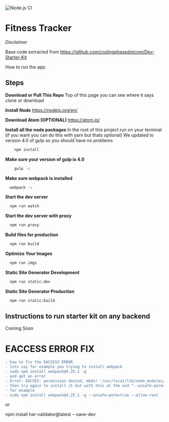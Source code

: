 ![Node.js CI](https://github.com/bertolero/d3-project1/workflows/Node.js%20CI/badge.svg)

# Fitness Tracker
 *Disclaimer* 

Base code extracted from https://github.com/codingphasedotcom/Dev-Starter-Kit

How to run the app.

## Steps

**Download or Pull This Repo**
	Top of this page you can see where it says clone or download

 **Install Node**
	https://nodejs.org/en/

**Download Atom (OPTIONAL)**
	https://atom.io/

**Install all the node packages** 
In the root of this project run on your terminal (if you want you can do this with yarn but thats optional)
We updated to version 4.0 of gulp so you should have no problems
```bash
    npm install
```

**Make sure your version of gulp is 4.0**
```bash
    gulp -v    
```

**Make sure webpack is installed**
```bash
  webpack -v
```

**Start the dev server**
```bash
  npm run watch
```

**Start the dev server with proxy**
```bash
  npm run proxy
```

**Build files for production**
```bash
  npm run build
```

**Optimize Your Images**
```bash
  npm run imgs
```

**Static Site Generator Development**
```bash
  npm run static:dev
```

**Static Site Generator Production**
```bash
  npm run static:build
```


## Instructions to run starter kit on any backend
Coming Soon

# EACCESS ERROR FIX
```diff
- how to fix the EACCESS ERROR
- lets say for example you trying to install webpack
- sudo npm install webpack@4.25.1 -g
- and get an error
- Error: EACCES: permission denied, mkdir '/usr/local/lib/node_modules/webpack/node_modules/fsevents/build'
- then try again to install it but with this at the end "--unsafe-perm=true --allow-root"
- for example
- sudo npm install webpack@4.25.1 -g --unsafe-perm=true --allow-root
```
or 

npm install har-validator@latest --save-dev

